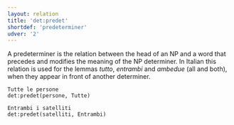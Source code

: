 ```yaml
---
layout: relation
title: 'det:predet'
shortdef: 'predeterminer'
udver: '2'
---
```


A predeterminer is the relation between the head of an NP and a word that precedes and modifies the meaning of the NP determiner. In Italian this relation is used for the lemmas *tutto*, *entrambi* and *ambedue* (all and both), when they appear in front of another determiner.

~~~ sdparse
Tutte le persone 
det:predet(persone, Tutte)
~~~
~~~ sdparse
Entrambi i satelliti 
det:predet(satelliti, Entrambi)
~~~
<!-- Interlanguage links updated Út zář 29 18:41:19 CEST 2020 -->
